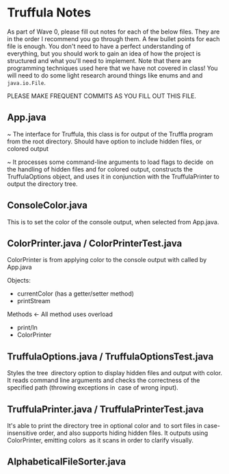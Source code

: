 # Truffula Notes
As part of Wave 0, please fill out notes for each of the below files. They are in the order I recommend you go through them. A few bullet points for each file is enough. You don't need to have a perfect understanding of everything, but you should work to gain an idea of how the project is structured and what you'll need to implement. Note that there are programming techniques used here that we have not covered in class! You will need to do some light research around things like enums and and `java.io.File`.

PLEASE MAKE FREQUENT COMMITS AS YOU FILL OUT THIS FILE.

## App.java

~ The interface for Truffula, this class is for output of the Truffla program from the root directory. Should have option to include hidden files, or colored output

~ It processes some command-line arguments to load flags to decide on the handling of hidden files and for colored output, constructs the TruffulaOptions object, and uses it in conjunction with the TruffulaPrinter to output the directory tree.

## ConsoleColor.java

This is to set the color of the console output, when selected from App.java.

## ColorPrinter.java / ColorPrinterTest.java

ColorPrinter is from applying color to the console output with called by App.java

Objects:
- currentColor (has a getter/setter method)
- printStream

Methods <- All method uses overload
- print/ln 
- ColorPrinter

## TruffulaOptions.java / TruffulaOptionsTest.java

 Styles the tree directory option to display hidden files and output with color. It reads command line arguments and checks the correctness of the specified path (throwing exceptions in case of wrong input).



## TruffulaPrinter.java / TruffulaPrinterTest.java
It's able to print the directory tree in optional color and to sort files in case-insensitive order, and also supports hiding hidden files. It outputs using ColorPrinter, emitting colors as it scans in order to clarify visually.



## AlphabeticalFileSorter.java